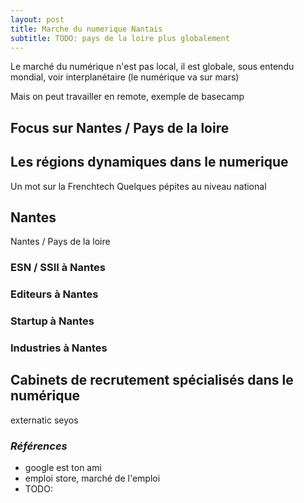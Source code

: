 ```yaml
---
layout: post
title: Marche du numerique Nantais
subtitle: TODO: pays de la loire plus globalement
---
```


Le marché du numérique n'est pas local, il est globale, sous entendu mondial, voir interplanétaire (le numérique va sur mars)

Mais on peut travailler en remote, exemple de basecamp

## Focus sur Nantes / Pays de la loire

## Les régions dynamiques dans le numerique

Un mot sur la Frenchtech
Quelques pépites au niveau national

## Nantes

Nantes / Pays de la loire

### ESN / SSII à Nantes

### Editeurs à Nantes

### Startup à Nantes

### Industries à Nantes

## Cabinets de recrutement spécialisés dans le numérique

externatic
seyos

### _Références_

- google est ton ami
- emploi store, marché de l'emploi
- TODO:
